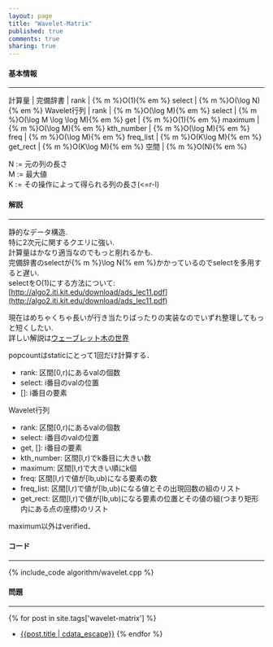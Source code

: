 ```yaml
---
layout: page
title: "Wavelet-Matrix"
published: true
comments: true
sharing: true
---
```


#### 基本情報
  
***

計算量 |
完備辞書 | 
rank | {% m %}O(1){% em %}
select | {% m %}O(\log N){% em %}
Wavelet行列 |
rank | {% m %}O(\log M){% em %}
select | {% m %}O(\log M \log \log M){% em %}
get | {% m %}O(1){% em %}
maximum | {% m %}O(\log M){% em %}
kth_number | {% m %}O(\log M){% em %}
freq | {% m %}O(\log M){% em %}
freq_list | {% m %}O(K\log M){% em %}
get_rect | {% m %}O(K\log M){% em %}
空間 | {% m %}O(N){% em %}
  
N := 元の列の長さ  
M := 最大値  
K := その操作によって得られる列の長さ(<=r-l)  



#### 解説

***

静的なデータ構造.  
特に2次元に関するクエリに強い.  
計算量はかなり適当なのでもっと削れるかも.  
完備辞書のselectが{% m %}\log N{% em %}かかっているのでselectを多用すると遅い.  
selectをO(1)にする方法について:[http://algo2.iti.kit.edu/download/ads_lec11.pdf](http://algo2.iti.kit.edu/download/ads_lec11.pdf)  

現在はめちゃくちゃ長いが行き当たりばったりの実装なのでいずれ整理してもっと短くしたい.  
詳しい解説は[ウェーブレット木の世界](http://www.slideshare.net/pfi/ss-15916040)  
  
popcountはstaticにとって1回だけ計算する．  

* rank: 区間\[0,r)にあるvalの個数
* select: i番目のvalの位置
* \[\]: i番目の要素

Wavelet行列

* rank: 区間\[0,r)にあるvalの個数
* select: i番目のvalの位置
* get, \[\]: i番目の要素
* kth_number: 区間\[l,r)でk番目に大きい数
* maximum: 区間\[l,r)で大きい順にk個
* freq: 区間\[l,r)で値が\[lb,ub)になる要素の数
* freq_list: 区間\[l,r)で値が\[lb,ub)になる値とその出現回数の組のリスト
* get_rect: 区間\[l,r)で値が\[lb,ub)になる要素の位置とその値の組(つまり矩形内にある点の座標)のリスト

maximum以外はverified．

#### コード

***

{% include_code algorithm/wavelet.cpp %}


#### 問題

***  

{% for post in site.tags['wavelet-matrix'] %}
* [{{post.title | cdata_escape}}]({{post.url}})
{% endfor %}
